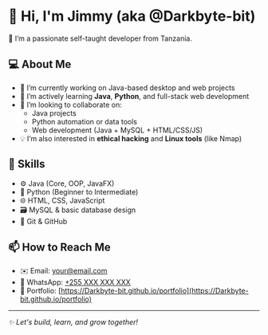 # 👋 Hi, I'm Jimmy (aka @Darkbyte-bit)

🎯 I’m a passionate self-taught developer from Tanzania.

## 💻 About Me
- 🔭 I’m currently working on Java-based desktop and web projects
- 🌱 I’m actively learning **Java**, **Python**, and full-stack web development
- 🤝 I’m looking to collaborate on:
  - Java projects
  - Python automation or data tools
  - Web development (Java + MySQL + HTML/CSS/JS)
- 💡 I’m also interested in **ethical hacking** and **Linux tools** (like Nmap)

## 🧠 Skills
- ⚙️ Java (Core, OOP, JavaFX)
- 🐍 Python (Beginner to Intermediate)
- 🌐 HTML, CSS, JavaScript
- 🗃️ MySQL & basic database design
- 🧪 Git & GitHub

## 📫 How to Reach Me
- ✉️ Email: your@email.com
- 💬 WhatsApp: [+255 XXX XXX XXX](https://wa.me/255XXXXXXXXX)
- 🔗 Portfolio: [https://Darkbyte-bit.github.io/portfolio](https://Darkbyte-bit.github.io/portfolio)

---

_✨ Let's build, learn, and grow together!_
